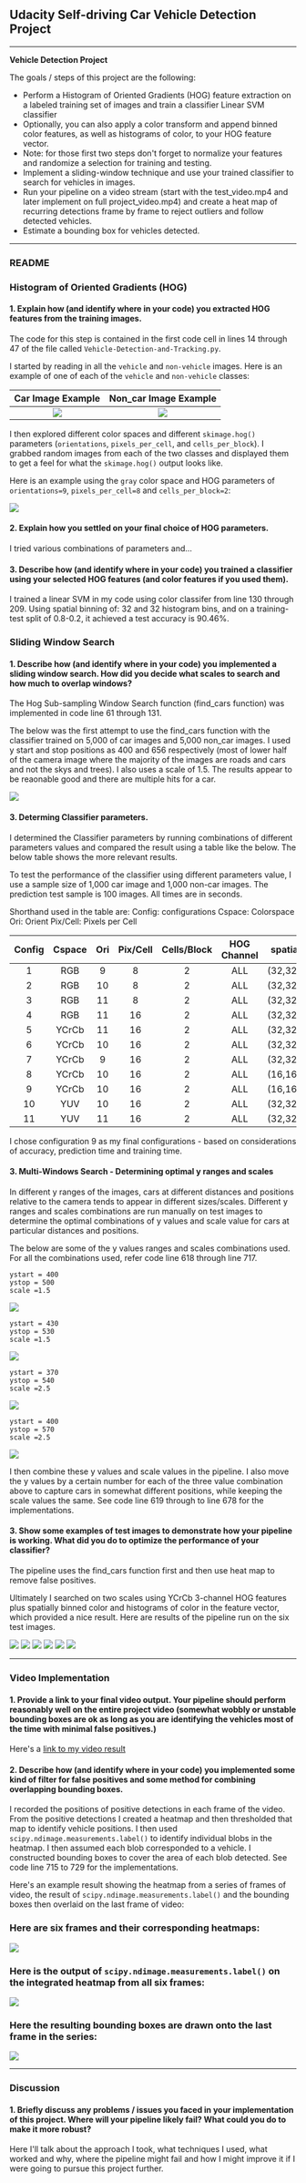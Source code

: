 ## Udacity Self-driving Car Vehicle Detection Project


---

**Vehicle Detection Project**

The goals / steps of this project are the following:

* Perform a Histogram of Oriented Gradients (HOG) feature extraction on a labeled training set of images and train a classifier Linear SVM classifier
* Optionally, you can also apply a color transform and append binned color features, as well as histograms of color, to your HOG feature vector. 
* Note: for those first two steps don't forget to normalize your features and randomize a selection for training and testing.
* Implement a sliding-window technique and use your trained classifier to search for vehicles in images.
* Run your pipeline on a video stream (start with the test_video.mp4 and later implement on full project_video.mp4) and create a heat map of recurring detections frame by frame to reject outliers and follow detected vehicles.
* Estimate a bounding box for vehicles detected.

[//]: # (Image References)
[image1]: ./examples/car_not_car.png
[image2]: ./examples/HOG_example.jpg
[image3]: ./examples/sliding_windows.jpg
[image4]: ./examples/sliding_window.jpg
[image5]: ./examples/bboxes_and_heat.png
[image6]: ./examples/labels_map.png
[image7]: ./examples/output_bboxes.png
[video1]: ./project_video.mp4

---
### README


### Histogram of Oriented Gradients (HOG)

#### 1. Explain how (and identify where in your code) you extracted HOG features from the training images.

The code for this step is contained in the first code cell in lines 14 through 47 of the file called `Vehicle-Detection-and-Tracking.py`.

I started by reading in all the `vehicle` and `non-vehicle` images.  Here is an example of one of each of the `vehicle` and `non-vehicle` classes:

Car Image Example          |  Non_car Image Example
:-------------------------:|:-------------------------:
![](images/car_example.png)|  ![](images/non_car_example.png)


I then explored different color spaces and different `skimage.hog()` parameters (`orientations`, `pixels_per_cell`, and `cells_per_block`).  I grabbed random images from each of the two classes and displayed them to get a feel for what the `skimage.hog()` output looks like.

Here is an example using the `gray` color space and HOG parameters of `orientations=9`, `pixels_per_cell=8` and `cells_per_block=2`:


![](images/HOG_features.png)


#### 2. Explain how you settled on your final choice of HOG parameters.

I tried various combinations of parameters and...

#### 3. Describe how (and identify where in your code) you trained a classifier using your selected HOG features (and color features if you used them).

I trained a linear SVM in my code using color classifer from line 130 through 209. Using spatial binning of: 32  and  32  histogram bins, and on a training-test split of 0.8-0.2, it achieved a test accuracy is 90.46%. 

### Sliding Window Search

#### 1. Describe how (and identify where in your code) you implemented a sliding window search.  How did you decide what scales to search and how much to overlap windows?

The Hog Sub-sampling Window Search function (find_cars function) was implemented in code line 61 through 131. 

The below was the first attempt to use the find_cars function with the classifier trained on 5,000 of car images and 5,000 non_car images. I used y start and stop positions as 400 and 656 respectively (most of lower half of the camera image where the majority of the images are roads and cars and not the skys and trees). I also uses a scale of 1.5.  The results appear to be reaonable good and there are multiple hits for a car. 

![](images/sub_sample_windows_search.png)

#### 3. Determing Classifier parameters. 

I determined the Classifier parameters by running combinations of different parameters values and compared the result using a table like the below. The below table shows the more relevant results. 

To test the performance of the classifier using different parameters value, I use a sample size of 1,000 car image and 1,000 non-car images. The prediction test sample is 100 images. All times are in seconds. 

Shorthand used in the table are:
Config: configurations
Cspace: Colorspace
Ori: Orient
Pix/Cell: Pixels per Cell




| Config| Cspace | Ori | Pix/Cell | Cells/Block | HOG Channel|spatial|histbin| Accuracy |Prediction Time|Training Time|
| :----: | :-------: | :-: | :------: | :---------: | :--------: | -----:|:----:| :-------:|:----------:|:-----------:|
| 1      | RGB        | 9  | 8       | 2            | ALL        |(32,32)|32     | 96.75%   | 0.00501       |1.14
| 2      | RGB        | 10  | 8       | 2            | ALL        |(32,32)|32     |  98.5%     |0.004        |1.24|
| 3      | RGB        | 11  | 8       | 2            | ALL        |(32,32)|32     |97.25%      |0.005        |1.36
| 4      | RGB        | 11  | 16       | 2            | ALL        |(32,32)|32     | 98.75%      |0.00399        |1.48
| 5      | YCrCb       | 11  | 16       | 2            | ALL        |(32,32)|32     | 99.5%     |0.00401        |0.45
| 6      | YCrCb        | 10  | 16       | 2            | ALL        |(32,32)|32     | 99.75%     |0.00298        |0.39
| 7      | YCrCb        | 9  | 16       | 2            | ALL        |(32,32)|32     |   99.5%      |   0.003     |0.48
| 8      | YCrCb        | 10  | 16       | 2            | ALL        |(16,16)|32     |100%         |0.01227        |0.26
| 9      | YCrCb        | 10  | 16       | 2            | ALL        |(16,16)|16     |100%         |0.00977        |0.18
| 10      | YUV        | 10  | 16       | 2            | ALL        |(32,32)|32     |   100%      |  0.01554      |0.64
| 11      | YUV        | 11  | 16       | 2            | ALL        |(32,32)|32     |100%         |0.02249        |0.66

I chose configuration 9 as my final configurations - based on considerations of accuracy, prediction time and training time. 


#### 3. Multi-Windows Search - Determining optimal y ranges and scales

In different y ranges of the images, cars at different distances and positions relative to the camera tends to appear in different sizes/scales. Different y ranges and scales combinations are run manually on test images to determine the optimal combinations of y values and scale value for cars at particular distances and positions.

The below are some of the y values ranges and scales combinations used. For all the combinations used, refer code line 618 through line 717.

    ystart = 400
    ystop = 500
    scale =1.5
    
![](images/para_1.png)

    ystart = 430
    ystop = 530
    scale =1.5

![](images/para_2.png)

    ystart = 370
    ystop = 540
    scale =2.5

![](images/para_3.png)

    ystart = 400
    ystop = 570
    scale =2.5
    
![](images/para_4.png)









I then combine these y values and scale values in the pipeline. I also move the y values by a certain number for each of the three value combination above to capture cars in somewhat different positions, while keeping the scale values the same. See code line 619 through to line 678 for the implementations. 



#### 3. Show some examples of test images to demonstrate how your pipeline is working.  What did you do to optimize the performance of your classifier?

The pipeline uses the find_cars function first and then use heat map to remove false positives. 

Ultimately I searched on two scales using YCrCb 3-channel HOG features plus spatially binned color and histograms of color in the feature vector, which provided a nice result.  Here are results of the pipeline run on the six test images. 

![](images/test_image_1.png)
![](images/test_image_2.png)
![](images/test_image_3.png)
![](images/test_image_4.png)
![](images/test_image_5.png)
![](images/test_image_6.png)

---

### Video Implementation

#### 1. Provide a link to your final video output.  Your pipeline should perform reasonably well on the entire project video (somewhat wobbly or unstable bounding boxes are ok as long as you are identifying the vehicles most of the time with minimal false positives.)
Here's a [link to my video result](./project_video.mp4)


#### 2. Describe how (and identify where in your code) you implemented some kind of filter for false positives and some method for combining overlapping bounding boxes.

I recorded the positions of positive detections in each frame of the video.  From the positive detections I created a heatmap and then thresholded that map to identify vehicle positions.  I then used `scipy.ndimage.measurements.label()` to identify individual blobs in the heatmap.  I then assumed each blob corresponded to a vehicle.  I constructed bounding boxes to cover the area of each blob detected. See code line 715 to 729 for the implementations.   

Here's an example result showing the heatmap from a series of frames of video, the result of `scipy.ndimage.measurements.label()` and the bounding boxes then overlaid on the last frame of video:

### Here are six frames and their corresponding heatmaps:

![](images/.png)

### Here is the output of `scipy.ndimage.measurements.label()` on the integrated heatmap from all six frames:
![](images/.png)

### Here the resulting bounding boxes are drawn onto the last frame in the series:
![](images/.png)



---

### Discussion

#### 1. Briefly discuss any problems / issues you faced in your implementation of this project.  Where will your pipeline likely fail?  What could you do to make it more robust?

Here I'll talk about the approach I took, what techniques I used, what worked and why, where the pipeline might fail and how I might improve it if I were going to pursue this project further.  

